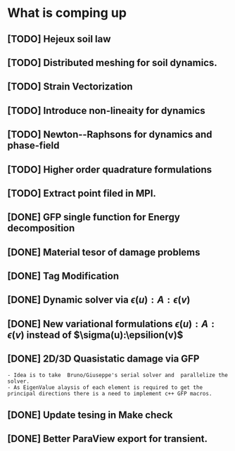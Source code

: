 # What is comping up

## [TODO] Hejeux soil law
## [TODO] Distributed meshing for soil dynamics.
## [TODO] Strain Vectorization
## [TODO] Introduce non-lineaity for dynamics
## [TODO] Newton--Raphsons for dynamics and phase-field
## [TODO] Higher order quadrature formulations
## [TODO] Extract point filed in MPI.


## [DONE] GFP single function for Energy decomposition
## [DONE] Material tesor of damage problems
## [DONE] Tag Modification
## [DONE] Dynamic solver via $\epsilon(u):A:\epsilon(v)$
## [DONE] New variational formulations $\epsilon(u):A:\epsilon(v)$ instead of $\sigma(u):\epsilion(v)$
## [DONE] 2D/3D Quasistatic damage via GFP 
	- Idea is to take  Bruno/Giuseppe's serial solver and  parallelize the solver.
	- As EigenValue alaysis of each element is required to get the principal directions there is a need to implement c++ GFP macros. 
## [DONE] Update tesing in Make check
## [DONE] Better ParaView export for transient.

